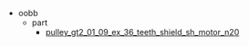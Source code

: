 * oobb
  * part
    * [pulley_gt2_01_09_ex_36_teeth_shield_sh_motor_n20](oobb/part/pulley_gt2_01_09_ex_36_teeth_shield_sh_motor_n20)
